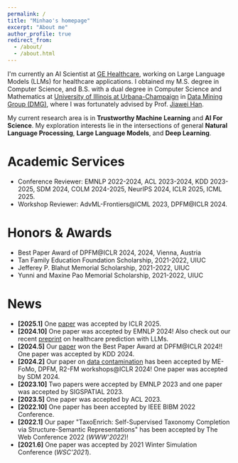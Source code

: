 ```yaml
---
permalink: /
title: "Minhao's homepage"
excerpt: "About me"
author_profile: true
redirect_from: 
  - /about/
  - /about.html
---
```


I'm currently an AI Scientist at [GE Healthcare](https://www.gehealthcare.com/), working on Large Language Models (LLMs) for healthcare applications. I obtained my M.S. degree in Computer Science, and B.S. with a dual degree in Computer Science and Mathematics at [University of Illinois at Urbana-Champaign](https://illinois.edu/) in [Data Mining Group (DMG)](http://dm1.cs.uiuc.edu/), where I was fortunately advised by Prof. [Jiawei Han](http://hanj.cs.illinois.edu/).

My current research area is in **Trustworthy Machine Learning** and **AI For Science**. My exploration interests lie in the intersections of general **Natural Language Processing**, **Large Language Models**, and **Deep Learning**.

Academic Services
======
* Conference Reviewer: EMNLP 2022-2024, ACL 2023-2024, KDD 2023-2025, SDM 2024, COLM 2024-2025, NeurIPS 2024, ICLR 2025, ICML 2025.
* Workshop Reviewer: AdvML-Frontiers@ICML 2023, DPFM@ICLR 2024.

Honors & Awards
======
* Best Paper Award of DPFM@ICLR 2024, 2024, Vienna, Austria
* Tan Family Education Foundation Scholarship, 2021-2022, UIUC
* Jefferey P. Blahut Memorial Scholarship, 2021-2022, UIUC
* Yunni and Maxine Pao Memorial Scholarship, 2021-2022, UIUC


News
======
* **[2025.1]** One [paper](https://arxiv.org/abs/2410.04585) was accepted by ICLR 2025.
* **[2024.10]** One paper was accepted by EMNLP 2024! Also check out our recent [preprint](https://arxiv.org/abs/2410.04585) on healthcare prediction with LLMs.
* **[2024.5]** Our [paper](https://arxiv.org/abs/2401.06059) won the Best Paper Award at DPFM@ICLR 2024!! One paper was accepted by KDD 2024.
* **[2024.2]** Our paper on [data contamination](https://arxiv.org/abs/2401.06059) has been accepted by ME-FoMo, DPFM, R2-FM workshops@ICLR 2024! One paper was accepted by SDM 2024.
* **[2023.10]** Two papers were accepted by EMNLP 2023 and one paper was accepted by SIGSPATIAL 2023.
* **[2023.5]** One paper was accepted by ACL 2023.
* **[2022.10]** One paper has been accepted by IEEE BIBM 2022 Conference.
* **[2022.1]** Our paper "TaxoEnrich: Self-Supervised Taxonomy Completion via Structure-Semantic Representations" has been accepted by The Web Conference 2022 (*WWW'2022*)!
* **[2021.6]** One paper was accepted by 2021 Winter Simulation Conference (*WSC'2021*).
